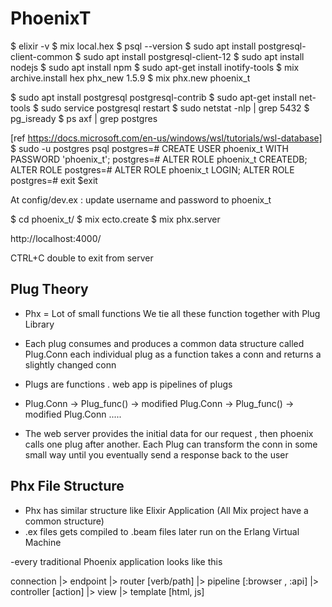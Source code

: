# PhoenixT
 $ elixir -v
 $ mix local.hex
 $ psql --version
 $ sudo apt install postgresql-client-common
 $ sudo apt install postgresql-client-12
 $ sudo apt install nodejs
 $ sudo apt install npm
 $ sudo apt-get install inotify-tools
 $ mix archive.install hex phx_new 1.5.9
 $ mix phx.new phoenix_t

 $ sudo apt install postgresql postgresql-contrib
 $ sudo apt-get install net-tools
 $ sudo service postgresql restart
 $ sudo netstat -nlp | grep 5432
 $ pg_isready
 $ ps axf | grep postgres

[ref https://docs.microsoft.com/en-us/windows/wsl/tutorials/wsl-database] 
$ sudo -u postgres psql
postgres=# CREATE USER phoenix_t WITH PASSWORD 'phoenix_t';
postgres=# ALTER ROLE phoenix_t CREATEDB;
ALTER ROLE
postgres=# ALTER ROLE phoenix_t LOGIN;
ALTER ROLE
postgres=# exit
$exit

At config/dev.ex : update username and password to phoenix_t

$ cd phoenix_t/
$ mix ecto.create
$ mix phx.server

http://localhost:4000/ 

CTRL+C double to exit from server

## Plug Theory 

- Phx = Lot of small functions 
  We tie all these function together with Plug Library 

- Each plug consumes and produces a common data structure called Plug.Conn 
  each individual plug as a function takes a conn and returns a slightly changed conn 

- Plugs are functions . web app is pipelines of plugs 

- Plug.Conn -> Plug_func() -> modified Plug.Conn -> Plug_func() -> modified Plug.Conn .....

- The web server provides the initial data for our request , then phoenix calls one plug after another. 
  Each Plug can transform the conn in some small way until you eventually send a response back to the user 

## Phx File Structure

- Phx has similar structure like Elixir Application (All Mix project have a common structure)
- .ex files gets compiled to .beam files later run on the Erlang Virtual Machine

-every traditional Phoenix application looks like this

connection
 |> endpoint
 |> router   [verb/path]
 |> pipeline [:browser , :api]
 |> controller [action] 
 |> view
 |> template [html, js]

 


